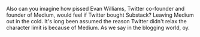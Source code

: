 Also can you imagine how pissed Evan Williams, Twitter co-founder and founder of Medium, would feel if Twitter bought Substack? Leaving Medium out in the cold. It's long been assumed the reason Twitter didn't relax the character limit is because of Medium. As we say in the blogging world, oy. 
